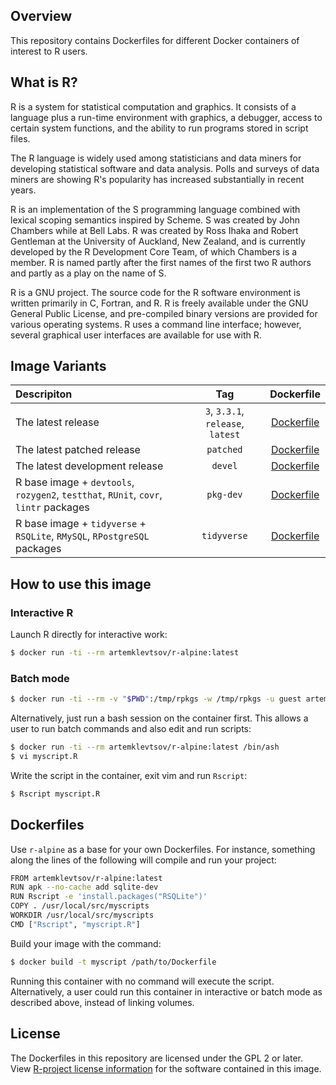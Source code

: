 ## Overview

This repository contains Dockerfiles for different Docker containers of interest to R users.

## What is R?

R is a system for statistical computation and graphics. It consists of a language plus a run-time environment with graphics, a debugger, access to certain system functions, and the ability to run programs stored in script files.

The R language is widely used among statisticians and data miners for developing statistical software and data analysis. Polls and surveys of data miners are showing R's popularity has increased substantially in recent years.

R is an implementation of the S programming language combined with lexical scoping semantics inspired by Scheme. S was created by John Chambers while at Bell Labs. R was created by Ross Ihaka and Robert Gentleman at the University of Auckland, New Zealand, and is currently developed by the R Development Core Team, of which Chambers is a member. R is named partly after the first names of the first two R authors and partly as a play on the name of S.

R is a GNU project. The source code for the R software environment is written primarily in C, Fortran, and R. R is freely available under the GNU General Public License, and pre-compiled binary versions are provided for various operating systems. R uses a command line interface; however, several graphical user interfaces are available for use with R.

## Image Variants

| Descripiton | Tag | Dockerfile |
|:----------- |:---:|:----------:|
| The latest release | `3`, `3.3.1`, `release`, `latest`| [Dockerfile](https://gitlab.com/artemklevtsov/r-alpine/blob/master/base/release/Dockerfile) |
| The latest patched release | `patched` | [Dockerfile](https://gitlab.com/artemklevtsov/r-alpine/blob/master/base/patched/Dockerfile) |
| The latest development release | `devel` | [Dockerfile](https://gitlab.com/artemklevtsov/r-alpine/blob/master/base/devel/Dockerfile) |
| R base image + `devtools`, `rozygen2`, `testthat`, `RUnit`, `covr`, `lintr` packages | `pkg-dev` | [Dockerfile](https://gitlab.com/artemklevtsov/r-alpine/blob/master/pkg-dev/Dockerfile) |
| R base image + `tidyverse` + `RSQLite`, `RMySQL`, `RPostgreSQL` packages | `tidyverse` | [Dockerfile](https://gitlab.com/artemklevtsov/r-alpine/blob/master/tidyverse/Dockerfile) |

## How to use this image

### Interactive R

Launch R directly for interactive work:

```bash
$ docker run -ti --rm artemklevtsov/r-alpine:latest
```

### Batch mode

```bash
$ docker run -ti --rm -v "$PWD":/tmp/rpkgs -w /tmp/rpkgs -u guest artemklevtsov/r-alpine:latest R CMD check .
```

Alternatively, just run a bash session on the container first. This allows a user to run batch commands and also edit and run scripts:

```bash
$ docker run -ti --rm artemklevtsov/r-alpine:latest /bin/ash
$ vi myscript.R
```

Write the script in the container, exit vim and run `Rscript`:

```bash
$ Rscript myscript.R
```

## Dockerfiles

Use `r-alpine` as a base for your own Dockerfiles. For instance, something along the lines of the following will compile and run your project:

```bash
FROM artemklevtsov/r-alpine:latest
RUN apk --no-cache add sqlite-dev
RUN Rscript -e 'install.packages("RSQLite")'
COPY . /usr/local/src/myscripts
WORKDIR /usr/local/src/myscripts
CMD ["Rscript", "myscript.R"]
```

Build your image with the command:

```bash
$ docker build -t myscript /path/to/Dockerfile
```

Running this container with no command will execute the script. Alternatively, a user could run this container in interactive or batch mode as described above, instead of linking volumes.

## License

The Dockerfiles in this repository are licensed under the GPL 2 or later. View [R-project license information](https://www.r-project.org/Licenses/) for the software contained in this image.
